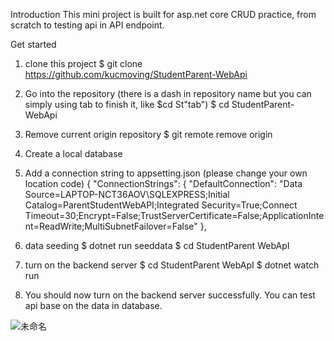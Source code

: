 Introduction 
This mini project is built for asp.net core CRUD practice, from scratch to testing api in API endpoint.

Get started

1. clone this project
$ git clone https://github.com/kucmoving/StudentParent-WebApi

2. Go into the repository (there is a dash in repository name but you can simply using tab to finish it, like $cd St"tab")
$ cd StudentParent-WebApi 

3. Remove current origin repository
$ git remote remove origin

4. Create a local database

5. Add a connection string to appsetting.json (please change your own location code)
{
  "ConnectionStrings": {
    "DefaultConnection": "Data Source=LAPTOP-NCT36AOV\\SQLEXPRESS;Initial Catalog=ParentStudentWebAPI;Integrated Security=True;Connect Timeout=30;Encrypt=False;TrustServerCertificate=False;ApplicationIntent=ReadWrite;MultiSubnetFailover=False"
  },
  
6. data seeding 
$ dotnet run seeddata
$ cd StudentParent WebApI

7. turn on the backend server
$ cd StudentParent WebApI
$ dotnet watch run

8. You should now turn on the backend server successfully. You can test api base on the data in database.

![未命名](https://user-images.githubusercontent.com/92262463/179341772-6f2077d0-11da-4adc-919c-bd0550a77f51.jpg)


